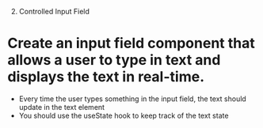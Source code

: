 2. Controlled Input Field

# Create an input field component that allows a user to type in text and displays the text in real-time.

- Every time the user types something in the input field, the text should update in the text element
- You should use the useState hook to keep track of the text state
